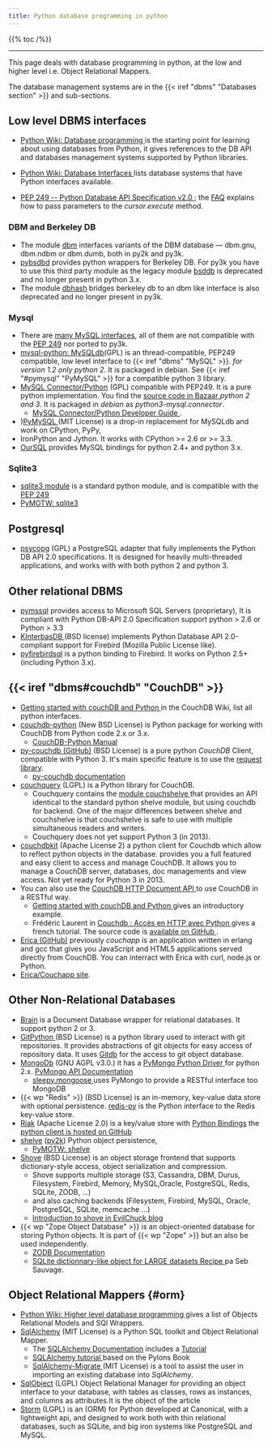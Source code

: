 ```yaml
---
title: Python database programming in python
---
```


{{% toc /%}}

-----

This page deals with database programming in python, at the low and higher
level i.e. Object Relational Mappers.

The database management systems are in the
{{< iref "dbms" "Databases section" >}} and sub-sections.

## Low level DBMS interfaces
-   [Python Wiki: Database programming
    ](http://wiki.python.org/moin/DatabaseProgramming)
    is the starting point for learning about using databases from
    Python, it gives references to the DB API and databases management
    systems supported by Python libraries.

-   [Python Wiki: Database Interfaces
    ](http://wiki.python.org/moin/DatabaseInterfaces)
    lists database systems that have Python interfaces available.
-   [PEP 249 -- Python Database API Specification v2.0
    ](http://www.python.org/dev/peps/pep-0249/);
    the [FAQ](http://wiki.python.org/moin/DbApiFaq)
    explains how to pass parameters to the _cursor.execute_ method.

### DBM and Berkeley DB
-   The module [dbm](http://docs.python.org/py3k/library/dbm.html)
     interfaces variants of the DBM database — dbm.gnu, dbm.ndbm or
     dbm.dumb, both in py2k and py3k.
-   [pybsdbd](http://www.jcea.es/programacion/pybsddb_doc/)
    provides python wrappers for Berkeley DB. For py3k you have
    to use this third party module as the legacy module
    [bsddb](http://www.python.org/doc/lib/module-bsddb.html)
    is deprecated and no longer present in python 3.x.
-   The module [dbhash](http://docs.python.org/library/dbhash.html)
    bridges berkeley db to an dbm like interface is also deprecated
    and no longer present in py3k.

### Mysql
-   There are
    [many MySQL interfaces](http://wiki.python.org/moin/MySQL), all of them
    are not compatible with the
    [PEP 249](http://www.python.org/dev/peps/pep-0249/) nor ported to py3k.
-   [mysql-python: MySQLdb](http://mysql-python.sourceforge.net/MySQLdb.html)(GPL)
    is an thread-compatible, PEP249 compatible,   low level interface to
    {{< iref "dbms" "MySQL" >}}. _for version 1.2 only
    python 2_. It is packaged in debian.
    See {{< iref "#pymysql" "PyMySQL" >}} for a compatible
    python 3 library.
-   [MySQL Connector/Python](https://launchpad.net/myconnpy) (GPL) compatible
    with PEP249. It is a pure python implementation. You find the
    [source code in Bazaar
    ](http://bazaar.launchpad.net/~geertjmvdk/myconnpy/main/view/head)
    _python 2 and 3_. It is packaged in _debian_ as _python3-mysql.connector_.
    -   [MySQL Connector/Python Developer Guide
        ](http://dev.mysql.com/doc/connector-python/en/index.html).
-   )<a name="pymysql"></a>[PyMySQL
    ](https://github.com/PyMySQL/PyMySQL) (MIT License)
    is  a drop-in replacement for MySQLdb and work on CPython, PyPy,
-   IronPython and Jython. It works with CPython >= 2.6 or >= 3.3.
-   [OurSQL](http://packages.python.org/oursql/)
    provides MySQL bindings for python 2.4+ and python 3.x.

### Sqlite3
-   [sqlite3 module](http://docs.python.org/py3k/library/sqlite3.html)
    is a standard python module, and is compatible with the
    [PEP 249](http://www.python.org/dev/peps/pep-0249/)
-   [PyMOTW: sqlite3](https://pymotw.com/3/sqlite3/index.html)

## Postgresql
-   [psycopg](http://initd.org/psycopg/) (GPL) a PostgreSQL adapter
    that fully implements the Python DB API 2.0 specifications. It
    is designed for heavily multi-threaded applications, and
    works with with both python 2 and python 3.

## Other relational DBMS
-   [pymssql](http://pymssql.org/)
    provides access to Microsoft SQL Servers (proprietary),
    It is compliant with Python DB-API 2.0 Specification
    support python > 2.6 or Python > 3.3
-   [KInterbasDB ](http://www.ibphoenix.com/download/connectivity/python) (BSD license)
     implements Python Database API 2.0-compliant support for
     Firebird (Mozilla Public License like).
-   [pyfirebirdsql](https://github.com/nakagami/pyfirebirdsql/)
    is a python binding to Firebird. It works on Python 2.5+
    (including Python 3.x).

## {{< iref "dbms#couchdb" "CouchDB" >}}
-   [Getting started with  couchDB and Python
    ](http://wiki.apache.org/couchdb/Getting_started_with_Python)
    in the CouchDB Wiki, list all python interfaces.
-   [couchdb-python](https://github.com/djc/couchdb-python) (New BSD License)
    is Python package for working with CouchDB from Python code 2.x or
    3.x.
    -   [CouchDB-Python Manual](http://packages.python.org/CouchDB/)
-   [py-couchdb (GitHub)](https://github.com/niwibe/py-couchdb) (BSD
    License) is a pure python _CouchDB_ Client, compatible with Python 3.
    It's main specific feature is to use the
    [request library](http://docs.python-requests.org/en/latest/).
    -   [py-couchdb documentation](https://py-couchdb.readthedocs.org/en/latest/)
-   [couchquery](http://mikeal.github.com/couchquery/) (LGPL)
     is a  Python library for CouchDB.
    -   Couchquery contains the
        [module couchshelve
        ](https://github.com/mikeal/couchquery/blob/master/couchquery/shelve.py)
        that provides an API identical to the standard python
        shelve module, but using couchdb for backend.
        One of the major differences between shelve and couchshelve
        is that couchshelve is safe to use with multiple simultaneous
        readers and writers.
    -   Couchquery does not yet support Python 3 (in 2013).
-   [couchdbkit](http://couchdbkit.org/) (Apache License 2)
    a python client for Couchdb which allow to reflect python objects
    in the database. provides you a full featured and easy client to
    access and manage CouchDB.  It allows you to manage a CouchDB
    server, databases, doc managements and view access.  Not yet ready
    for Python 3 in 2013.
-   You can also use the
    [CouchDB HTTP Document API
    ](http://wiki.apache.org/couchdb/HTTP_Document_API)
    to use CouchDB in a RESTful way.
    -   [Getting started with  couchDB and Python
        ](  http://wiki.apache.org/couchdb/Getting_started_with_Python)
        gives an introductory example.
    -   Frédéric Laurent in
        [Couchdb : Accès en HTTP avec Python
        ](http://opikanoba.org/python/couchdb)
        gives a french tutorial. The source code is
        [available on GitHub
        ](https://github.com/flrt/couchette/blob/master/couchette.py).
-   [Erica (GitHub)](https://github.com/benoitc/erica)
    previously _couchapp_ is an application written in erlang and gcc
    that gives you JavaScript and HTML5 applications served directly
    from CouchDB. You can interract with Erica with curl, node.js or
    Python.
   -   [Erica/Couchapp site](http://couchapp.org/).

## Other Non-Relational Databases
-   [Brain](http://pypi.python.org/pypi/brain/)
    is a Document Database wrapper for relational databases.
    It support python 2 or 3.
-   [GitPython ](https://pypi.python.org/pypi/GitPython/) (BSD License)
    is a python library used to interact with git repositories. It
    provides abstractions of git objects for easy access of repository data.
    It uses [Gitdb](https://pypi.python.org/pypi/gitdb/)
    for the access to git object database.
-   [MongoDb](http://www.mongodb.org/) (GNU AGPL v3.0.) it has a
    [PyMongo Python Driver
    ](https://github.com/mongodb/mongo-python-driver) for python 2.x.
    [PyMongo API Documentation](http://api.mongodb.org/python/current/)
    -   [sleepy.mongoose
        ](https://github.com/kchodorow/sleepy.mongoose/wiki/)
        uses PyMongo to provide a RESTful interface too MongoDB
-   {{< wp "Redis" >}} (BSD License) is an in-memory, key-value data store
    with optional persistence.
    [redis-py](https://github.com/andymccurdy/redis-py)
    is the Python interface to the Redis key-value store.
-   [Riak](http://basho.com) (Apache License 2.0) is a key/value store with
    [Python Bindings](http://basho.github.com/riak-python-client/)
    the
    [python client is hosted on GitHub](https://github.com/basho/riak-python-client)
-   [shelve](http://docs.python.org/3/library/shelve.html)
    ([py2k](http://docs.python.org/2/library/shelve.html))
    Python object persistence,
    -   [PyMOTW: shelve](https://pymotw.com/3/shelve/index.html)
-   [Shove](http://pypi.python.org/pypi/shove/) (BSD License) is an
    object storage frontend that supports dictionary-style access,
    object serialization and compression.
    -    Shove supports multiple storage (S3, Cassandra, DBM, Durus,
         Filesystem, Firebird, Memory, MySQL,Oracle, PostgreSQL,
         Redis, SQLite, ZODB, ...)
    -    and also caching backends (Filesystem, Firebird, MySQL,
         Oracle, PostgreSQL, SQLite, memcache ...)
    -    [Introduction to shove in EvilChuck blog
        ](http://www.evilchuck.com/2008/02/tell-python-to-shove-it.html)
-   {{< wp "Zope Object Database" >}} is an object-oriented database for
    storing Python objects.  It is part of {{< wp "Zope" >}} but an also be
    used independently.
    -   [ZODB Documentation](http://www.zodb.org/)
    -   [SQLite dictionnary-like object for LARGE datasets Recipe
        ](http://sebsauvage.net/python/snyppets/index.html#dbdict) pa Seb Sauvage.

## Object Relational Mappers {#orm}
-   [Python Wiki: Higher level database programming
    ](http://wiki.python.org/moin/HigherLevelDatabaseProgramming)
    gives a list of Objects Relational Models and SQl Wrappers.
-   [SqlAlchemy](http://www.sqlalchemy.org/ "sqlalchemy.org") (MIT
    License) is a Python SQL toolkit and Object Relational Mapper.
    -   The [SQLAlchemy Documentation](http://www.sqlalchemy.org/docs/)
        includes a [Tutorial
        ](http://www.sqlalchemy.org/docs/05/ormtutorial.html)
    -   [SQLAlchemy tutorial
        ](http://mapfish.org/doc/tutorials/sqlalchemy.html)
        based on the Pylons Book
    -   [SqlAlchemy-Migrate
        ](https://github.com/stackforge/sqlalchemy-migrate)
        (MIT License) is a tool to assist the user in importing an existing
        database into *SqlAlchemy*.
-   [SqlObject](http://sqlobject.org/) (LGPL) Object
    Relational Manager for providing an object interface to your
    database, with tables as classes, rows as instances, and columns as
    attributes.It is the object of the article
-   [Storm](https://storm.canonical.com/ "storm.canonical.com") (LGPL)
    is an (ORM) for Python developed at Canonical, with a lightweight
    api, and designed to work both with thin relational databases, such
    as SQLite, and big iron systems like PostgreSQL and MySQL.


<!-- Local Variables: -->
<!-- mode: markdown -->
<!-- ispell-local-dictionary: "english" -->
<!-- End: -->

